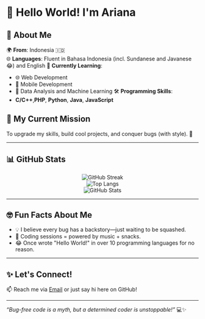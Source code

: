 # 👋 Hello World! I'm Ariana

## 🌟 About Me  
🌍 **From**: Indonesia 🇮🇩  
🌐 **Languages**: Fluent in Bahasa Indonesia (incl. Sundanese and Javanese 😂) and English
🎯 **Currently Learning**:  
- 🌐 Web Development
- 📱 Mobile Development    
- 🤖 Data Analysis and Machine Learning
🛠️ **Programming Skills**:  
- **C/C++**,**PHP**, **Python**, **Java**, **JavaScript**  

## 🌱 My Current Mission  
To upgrade my skills, build cool projects, and conquer bugs (with style). 🚀  

---

## 📊 GitHub Stats  
<div align="center">
  
  ![GitHub Streak](https://streak-stats.demolab.com?user=arianarmw&theme=radical&hide_border=true&fire=FF5733)  
  ![Top Langs](https://github-readme-stats.vercel.app/api/top-langs/?username=arianarmw&layout=compact&theme=radical&hide_border=true)  
  ![GitHub Stats](https://github-readme-stats.vercel.app/api?username=arianarmw&show_icons=true&theme=radical&hide_border=true)
  
</div>  

---

## 🤓 Fun Facts About Me  
- 💡 I believe every bug has a backstory—just waiting to be squashed.  
- 🎵 Coding sessions = powered by music + snacks.  
- 😂 Once wrote "Hello World!" in over 10 programming languages for no reason.  

---

## ✨ Let's Connect!  
📫 Reach me via [Email](mailto:arianarahmawati0910@gmail.com) or just say hi here on GitHub!  

---
*“Bug-free code is a myth, but a determined coder is unstoppable!”* 💻✨  
